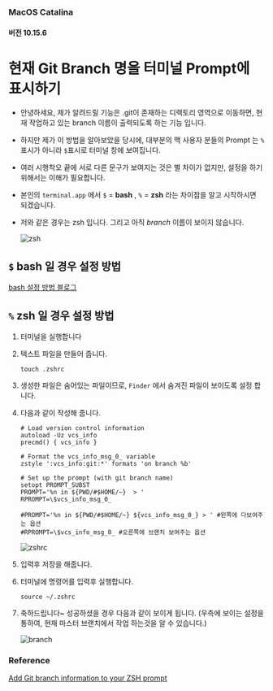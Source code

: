 ### MacOS Catalina

#### 버전 10.15.6

# 현재 Git Branch 명을 터미널 Prompt에 표시하기

- 안녕하세요, 제가 알려드릴 기능은 .git이 존재하는 디렉토리 영역으로 이동하면, 현재 작업하고 있는 branch 이름이 출력되도록 하는 기능 입니다.

- 하지만 제가 이 방법을 알아보았을 당시에, 대부분의 맥 사용자 분들의 Prompt 는 `%`표시가 아니라 `$`표시로 터미널 창에 보여집니다.

- 여러 시행착오 끝에 서로 다른 문구가 보여지는 것은 별 차이가 없지만, 설정을 하기위해서는 이해가 필요합니다.

- 본인의 `terminal.app` 에서 `$` = **bash** , `%` =  **zsh** 라는 차이점을 알고 시작하시면 되겠습니다.

- 저와 같은 경우는 zsh 입니다. 그리고 아직 *branch* 이름이 보이지 않습니다.

  ![zsh](/Users/jinwon-kim/Desktop/3.png)

## `$` bash 일 경우 설정 방법

[bash 설정 방법 블로그](https://uroa.tistory.com/62)



## `%` zsh 일 경우 설정 방법

1. 터미널을 실행합니다

2. 텍스트 파일을 만들어 줍니다.

   ```shell
   touch .zshrc
   ```

3. 생성한 파일은 숨어있는 파일이므로, `Finder` 에서 숨겨진 파일이 보이도록 설정 합니다.

4. 다음과 같이 작성해 줍니다.

   ```shell
   # Load version control information
   autoload -Uz vcs_info
   precmd() { vcs_info }
   
   # Format the vcs_info_msg_0_ variable
   zstyle ':vcs_info:git:*' formats 'on branch %b'
    
   # Set up the prompt (with git branch name)
   setopt PROMPT_SUBST
   PROMPT='%n in ${PWD/#$HOME/~}  > '
   RPROMPT=\$vcs_info_msg_0_ 
   
   #PROMPT='%n in ${PWD/#$HOME/~} ${vcs_info_msg_0_} > ' #왼쪽에 다보여주는 옵션
   #RPROMPT=\$vcs_info_msg_0_ #오른쪽에 브랜치 보여주는 옵션
   ```

   ![zshrc](/Users/jinwon-kim/Desktop/1.png)

5. 입력후 저장을 해줍니다.

6. 터미널에 명령어를 입력후 실행합니다.

   ```shell
   source ~/.zshrc
   ```

7. 축하드립니다~ 성공하셨을 경우 다음과 같이 보이게 됩니다. 
(우측에 보이는 설정을 통하여, 현재 마스터 브랜치에서 작업 하는것을 알 수 있습니다.)
   
   ![branch](/Users/jinwon-kim/Desktop/2.png)

### Reference

[Add Git branch information to your ZSH prompt](https://www.themoderncoder.com/add-git-branch-information-to-your-zsh-prompt/)


